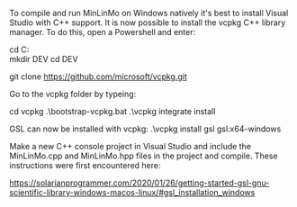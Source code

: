 To compile and run MinLinMo on Windows natively it's best to install Visual Studio with C++ support. It is now possible to install the vcpkg C++ library manager. To do this, open a Powershell and enter:

cd C:\
mkdir DEV
cd DEV

git clone https://github.com/microsoft/vcpkg.git

Go to the vcpkg folder by typeing:

cd vcpkg
.\bootstrap-vcpkg.bat
.\vcpkg integrate install

GSL can now be installed with vcpkg:
.\vcpkg install gsl gsl:x64-windows

Make a new C++ console project in Visual Studio and include the MinLinMo.cpp and MinLinMo.hpp files in the project and compile.
These instructions were first encountered here:

https://solarianprogrammer.com/2020/01/26/getting-started-gsl-gnu-scientific-library-windows-macos-linux/#gsl_installation_windows
